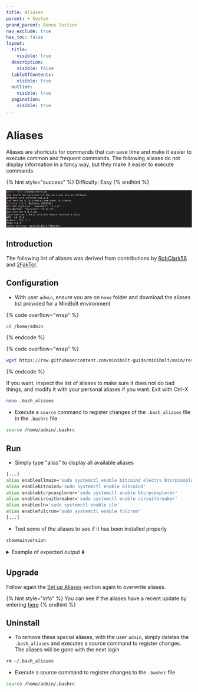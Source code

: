 ```yaml
---
title: Aliases
parent: + System
grand_parent: Bonus Section
nav_exclude: true
has_toc: false
layout:
  title:
    visible: true
  description:
    visible: false
  tableOfContents:
    visible: true
  outline:
    visible: true
  pagination:
    visible: true
---
```


# Aliases

Aliases are shortcuts for commands that can save time and make it easier to execute common and frequent commands. The following aliases do not display information in a fancy way, but they make it easier to execute commands.

{% hint style="success" %}
Difficulty: Easy
{% endhint %}

![](../../images/aliases-demo.PNG)

## Introduction

The following list of aliases was derived from contributions by [RobClark56](https://github.com/robclark56) and [2FakTor](https://github.com/twofaktor).

## Configuration

* With user `admin`, ensure you are on `home` folder and download the aliases list provided for a MiniBolt environment

{% code overflow="wrap" %}
```bash
cd /home/admin
```
{% endcode %}

{% code overflow="wrap" %}
```bash
wget https://raw.githubusercontent.com/minibolt-guide/minibolt/main/resources/.bash_aliases -O .bash_aliases
```
{% endcode %}

If you want, inspect the list of aliases to make sure it does not do bad things, and modify it with your personal aliases if you want. Exit with Ctrl-X

```sh
nano .bash_aliases
```

* Execute a `source` command to register changes of the `.bash_aliases` file in the `.bashrc` file

```sh
source /home/admin/.bashrc
```

## Run

* Simply type "alias" to display all available aliases

```sh
[...]
alias enableallmain='sudo systemctl enable bitcoind electrs btcrpcexplorer lnd rtl scb-backup'
alias enablebitcoind='sudo systemctl enable bitcoind'
alias enablebtcrpcexplorer='sudo systemctl enable btcrpcexplorer'
alias enablecircuitbreaker='sudo systemctl enable circuitbreaker'
alias enablecln='sudo systemctl enable cln'
alias enablefulcrum='sudo systemctl enable fulcrum'
[...]
```

* Test some of the aliases to see if it has been installed properly

```sh
showmainversion
```

<details>

<summary>Example of expected output ⬇️</summary>

```
> The installed versions of the services are as follows:
> Bitcoin Core version v23.0.0
> lnd version 0.15.3-beta commit=v0.15.3-beta
> BTC RPC Explorer: "version": "3.3.0",
> Electrs: v0.9.9
> RTL: "version": "0.12.3",
> Tor version 0.4.7.10.
> NPM: v8.15.0
> NodeJS: v16.17.1
> htop 3.0.5
> nginx version: nginx/1.18.0 (Ubuntu)
```

</details>

## Upgrade

Follow again the [Set up Aliases](aliases.md#set-up-aliases) section again to overwrite aliases.

{% hint style="info" %}
You can see if the aliases have a recent update by entering [here](https://github.com/minibolt-guide/minibolt/commits/main/resources/.bash\_aliases)
{% endhint %}

## Uninstall

* To remove these special aliases, with the user `admin`, simply deletes the `.bash_aliases` and executes a source command to register changes. The aliases will be gone with the next login

```sh
rm ~/.bash_aliases
```

* Execute a source command to register changes to the `.bashrc` file

```sh
source /home/admin/.bashrc
```
